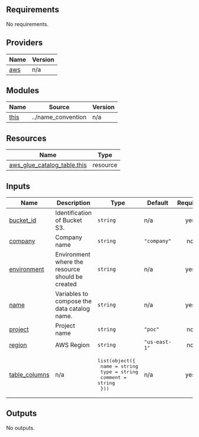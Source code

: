 ## Requirements

No requirements.

## Providers

| Name | Version |
|------|---------|
| <a name="provider_aws"></a> [aws](#provider\_aws) | n/a |

## Modules

| Name | Source | Version |
|------|--------|---------|
| <a name="module_this"></a> [this](#module\_this) | ../name_convention | n/a |

## Resources

| Name | Type |
|------|------|
| [aws_glue_catalog_table.this](https://registry.terraform.io/providers/hashicorp/aws/latest/docs/resources/glue_catalog_table) | resource |

## Inputs

| Name | Description | Type | Default | Required |
|------|-------------|------|---------|:--------:|
| <a name="input_bucket_id"></a> [bucket\_id](#input\_bucket\_id) | Identification of Bucket S3. | `string` | n/a | yes |
| <a name="input_company"></a> [company](#input\_company) | Company name | `string` | `"company"` | no |
| <a name="input_environment"></a> [environment](#input\_environment) | Environment where the resource should be created | `string` | n/a | yes |
| <a name="input_name"></a> [name](#input\_name) | Variables to compose the data catalog name. | `string` | n/a | yes |
| <a name="input_project"></a> [project](#input\_project) | Project name | `string` | `"poc"` | no |
| <a name="input_region"></a> [region](#input\_region) | AWS Region | `string` | `"us-east-1"` | no |
| <a name="input_table_columns"></a> [table\_columns](#input\_table\_columns) | n/a | <pre>list(object({<br>    name    = string<br>    type    = string<br>    comment = string<br>  }))</pre> | n/a | yes |

## Outputs

No outputs.
